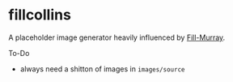 # fillcollins
A placeholder image generator heavily influenced by [Fill-Murray](https://github.com/davecowart/fill-murray).

To-Do
* always need a shitton of images in `images/source`

